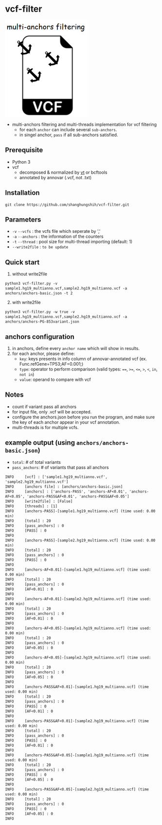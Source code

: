 # vcf-filter

<img align="center" src="img/icon.png" height="320">

- multi-anchors filtering and multi-threads implementation for vcf filtering
    - for each `anchor` can include several `sub-anchors`.
    - in singel anchor, `pass` if all sub-anchors satisfied.

## Prerequisite
* Python 3
* vcf
    * decomposed & normalized by [vt](https://genome.sph.umich.edu/wiki/Vt) or bcftools
    * annotated by annovar (.vcf, not .txt)

## Installation
``` shell
git clone https://github.com/shanghungshih/vcf-filter.git
```

## Parameters
- `-v` `--vcfs` : the vcfs file which seperate by ','
- `-a` `--anchors` :  the information of the counters
- `-t` `--thread` :  pool size for multi-thread importing (default: 1)
- `--write2file` : `to be update`

## Quick start
1. without write2file
```
python3 vcf-filter.py -v sample1.hg19_multianno.vcf,sample2.hg19_multianno.vcf -a anchors/anchors-basic.json -t 2
```

2. with write2file
```
python3 vcf-filter.py -w true -v sample1.hg19_multianno.vcf,sample2.hg19_multianno.vcf -a anchors/anchors-PG-853variant.json
```


## anchors configuration
1. in anchors, define every `anchor name` which will show in results.
2. for each anchor, please define:
    - `key`: keys presents in info column of annovar-annotated vcf (ex. Func.refGene=TP53;AF=0.001;)
    - `type`: operator to perform comparison (valid types: `==`, `>=`, `<=`, `>`, `<`, `in`, `not in`)
    - `value`: operand to compare with vcf

## Notes
- count if variant pass all anchors
- for input file, only .vcf will be accepted.
- configure the anchors.json before you run the program, and make sure the key of each anchor appear in your vcf annotation.
- multi-threads is for multiple vcfs.

## example output (using `anchors/anchors-basic.json`)
- `total`: # of total variants
- `pass_anchors`: # of variants that pass all anchors

```
INFO     [vcf] : ['sample1.hg19_multianno.vcf', 'sample2.hg19_multianno.vcf']
INFO     [anchors file] : [anchors/anchors-basic.json]
INFO     [anchors] : ['anchors-PASS', 'anchors-AF<0.01', 'anchors-AF<0.05', 'anchors-PASS&AF<0.01', 'anchors-PASS&AF<0.05']
INFO     [write2file] : [False]
INFO     [threads] : [1]
INFO     [anchors-PASS]-[sample1.hg19_multianno.vcf] (time used: 0.00 min)
INFO     [total] : 20
INFO     [pass_anchors] : 0
INFO     [PASS] : 0
INFO
INFO     [anchors-PASS]-[sample2.hg19_multianno.vcf] (time used: 0.00 min)
INFO     [total] : 20
INFO     [pass_anchors] : 0
INFO     [PASS] : 0
INFO
INFO     [anchors-AF<0.01]-[sample1.hg19_multianno.vcf] (time used: 0.00 min)
INFO     [total] : 20
INFO     [pass_anchors] : 0
INFO     [AF<0.01] : 0
INFO
INFO     [anchors-AF<0.01]-[sample2.hg19_multianno.vcf] (time used: 0.00 min)
INFO     [total] : 20
INFO     [pass_anchors] : 0
INFO     [AF<0.01] : 0
INFO
INFO     [anchors-AF<0.05]-[sample1.hg19_multianno.vcf] (time used: 0.00 min)
INFO     [total] : 20
INFO     [pass_anchors] : 0
INFO     [AF<0.05] : 0
INFO
INFO     [anchors-AF<0.05]-[sample2.hg19_multianno.vcf] (time used: 0.00 min)
INFO     [total] : 20
INFO     [pass_anchors] : 0
INFO     [AF<0.05] : 0
INFO
INFO     [anchors-PASS&AF<0.01]-[sample1.hg19_multianno.vcf] (time used: 0.00 min)
INFO     [total] : 20
INFO     [pass_anchors] : 0
INFO     [PASS] : 0
INFO     [AF<0.01] : 0
INFO
INFO     [anchors-PASS&AF<0.01]-[sample2.hg19_multianno.vcf] (time used: 0.00 min)
INFO     [total] : 20
INFO     [pass_anchors] : 0
INFO     [PASS] : 0
INFO     [AF<0.01] : 0
INFO
INFO     [anchors-PASS&AF<0.05]-[sample1.hg19_multianno.vcf] (time used: 0.00 min)
INFO     [total] : 20
INFO     [pass_anchors] : 0
INFO     [PASS] : 0
INFO     [AF<0.05] : 0
INFO
INFO     [anchors-PASS&AF<0.05]-[sample2.hg19_multianno.vcf] (time used: 0.00 min)
INFO     [total] : 20
INFO     [pass_anchors] : 0
INFO     [PASS] : 0
INFO     [AF<0.05] : 0
INFO
```
